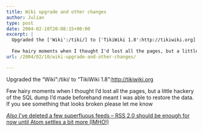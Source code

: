 ```yaml
---
title: Wiki upgrade and other changes
author: Julian
type: post
date: 2004-02-10T20:08:15+00:00
excerpt: |
  Upgraded the ['Wiki':/tiki/] to ['TikiWiki 1.8':http://tikiwiki.org]
  
  Few hairy moments when I thought I'd lost all the pages, but a little hackery of the SQL dump I'd made before hand meant I was able to restore the data. If you see something that looks broken please let me know
url: /2004/02/10/wiki-upgrade-and-other-changes/

---
```

Upgraded the &#8220;Wiki&#8221;:/tiki/ to &#8220;TikiWiki 1.8&#8221;:http://tikiwiki.org

Few hairy moments when I thought I&#8217;d lost all the pages, but a little hackery of the SQL dump I&#8217;d made beforehand meant I was able to restore the data. If you see something that looks broken please let me know

<ins datetime="2004-4-26T21:28:57--1:00"><em>Also</em> I&#8217;ve deleted a few superfluous feeds &#8211; RSS 2.0 should be enough for now until Atom settles a bit more (IMHO!)</ins>